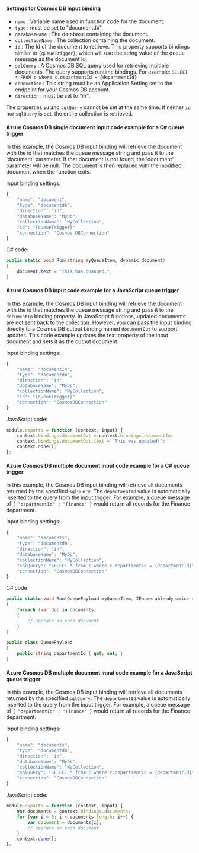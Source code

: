 #### Settings for Cosmos DB input binding

- `name` : Variable name used in function code for the document.
- `type` : must be set to "documentdb".
- `databaseName` : The database containing the document.
- `collectionName` : The collection containing the document.
- `id` : The Id of the document to retrieve. This property supports bindings similar to `{queueTrigger}`, which will use the string value of the queue message as the document Id.
- `sqlQuery` : A Cosmos DB SQL query used for retrieving multiple documents. The query supports runtime bindings. For example: `SELECT * FROM c where c.departmentId = {departmentId}`
- `connection` : This string must be an Application Setting set to the endpoint for your Cosmos DB account. 
- `direction`  : must be set to *"in"*.

The properties `id` and `sqlQuery` cannot be set at the same time. If neither `id` nor `sqlQuery` is set, the entire collection is retrieved.

#### Azure Cosmos DB single document input code example for a C# queue trigger

In this example, the Cosmos DB input binding will retrieve the document with the id that matches the queue message string and pass it to the 'document' parameter. If that document is not found, the 'document' parameter will be null. The document is then replaced with the modified document when the function exits.

Input binding settings:
```javascript
{
    "name": "document",
    "type": "documentdb",
    "direction": "in",
    "databaseName": "MyDb",
    "collectionName": "MyCollection",
    "id": "{queueTrigger}"
    "connection": "Cosmos DBConnection"
}
```

C# code:
```csharp
public static void Run(string myQueueItem, dynamic document)
{   
    document.text = "This has changed.";
}
```

#### Azure Cosmos DB input code example for a JavaScript queue trigger

In this example, the Cosmos DB input binding will retrieve the document with the id that matches the queue message string and pass it to the `documentIn` binding property. In JavaScript functions, updated documents are not sent back to the collection. However, you can pass the input binding directly to a Cosmos DB output binding named `documentOut` to support updates. This code example updates the text property of the input document and sets it as the output document.
 

Input binding settings:
```javascript
{
    "name": "documentIn",
    "type": "documentdb",
    "direction": "in",
    "databaseName": "MyDb",
    "collectionName": "MyCollection",
    "id": "{queueTrigger}"
    "connection": "CosmosDBConnection"
}
```

JavaScript code:
```javascript
module.exports = function (context, input) {   
    context.bindings.documentOut = context.bindings.documentIn;
    context.bindings.documentOut.text = "This was updated!";
    context.done();
};
```

#### Azure Cosmos DB multiple document input code example for a C# queue trigger
 
In this example, the Cosmos DB input binding will retrieve all documents returned by the specified `sqlQuery`. The `departmentId` value is automatically inserted to the query from the input trigger. For example, a queue message of `{ "departmentId" : "Finance" }` would return all records for the Finance department.

Input binding settings:
```javascript
{
    "name": "documents",
    "type": "documentdb",
    "direction": "in",
    "databaseName": "MyDb",
    "collectionName": "MyCollection",
    "sqlQuery": "SELECT * from c where c.departmentId = {departmentId}"
    "connection": "CosmosDBConnection"
}
```

C# code
```csharp
public static void Run(QueuePayload myQueueItem, IEnumerable<dynamic> documents)
{   
    foreach (var doc in documents)
    {
        // operate on each document
    }    
}

public class QueuePayload
{
    public string departmentId { get; set; }
}
```

#### Azure Cosmos DB multiple document input code example for a JavaScript queue trigger
 
In this example, the Cosmos DB input binding will retrieve all documents returned by the specified `sqlQuery`. The `departmentId` value is automatically inserted to the query from the input trigger. For example, a queue message of `{ "departmentId" : "Finance" }` would return all records for the Finance department.

Input binding settings:
```javascript
{
    "name": "documents",
    "type": "documentdb",
    "direction": "in",
    "databaseName": "MyDb",
    "collectionName": "MyCollection",
    "sqlQuery": "SELECT * from c where c.departmentId = {departmentId}"
    "connection": "CosmosDBConnection"
}
```

JavaScript code:
```javascript
module.exports = function (context, input) {    
    var documents = context.bindings.documents;
    for (var i = 0; i < documents.length; i++) {
        var document = documents[i];
        // operate on each document
    }	    
    context.done();
};
```